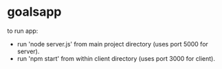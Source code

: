 # goalsapp
to run app: 
- run 'node server.js' from main project directory (uses port 5000 for server).
- run 'npm start' from within client directory (uses port 3000 for client).
